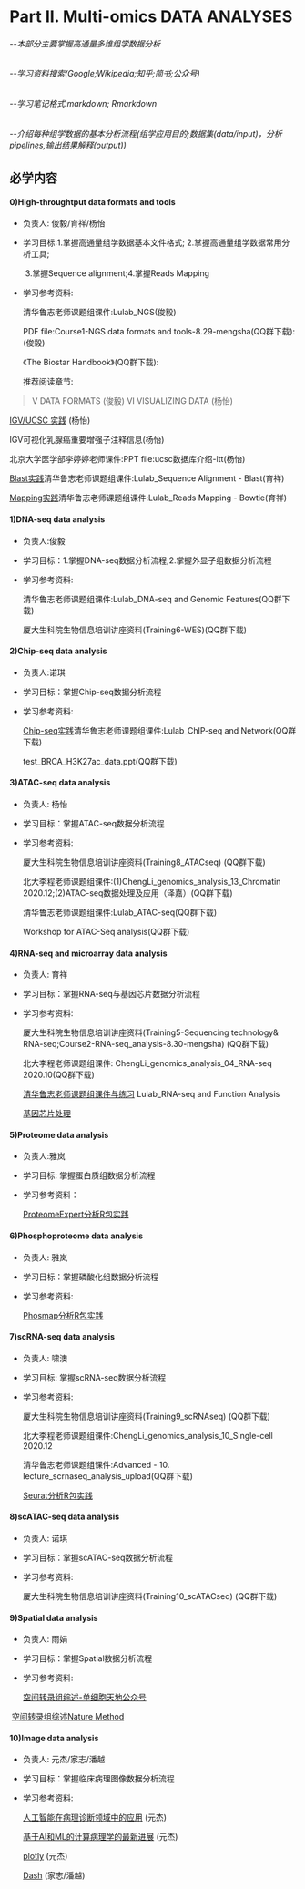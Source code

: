 # Part II. Multi-omics DATA ANALYSES
###### --本部分主要掌握高通量多维组学数据分析

###### --学习资料搜索(Google;Wikipedia;知乎;简书;公众号)

###### --学习笔记格式:markdown; Rmarkdown

###### --介绍每种组学数据的基本分析流程(组学应用目的;数据集(data/input)，分析pipelines,输出结果解释(output))

## 必学内容

#### 0)High-throughtput data formats and tools

- 负责人: 俊毅/育祥/杨怡

- 学习目标:1.掌握高通量组学数据基本文件格式; 2.掌握高通量组学数据常用分析工具;

  ​                3.掌握Sequence alignment;4.掌握Reads Mapping

- 学习参考资料:  

  清华鲁志老师课题组课件:Lulab_NGS(俊毅)

  PDF file:Course1-NGS data formats and tools-8.29-mengsha(QQ群下载): (俊毅)

  《The Biostar Handbook》(QQ群下载): 
  
  推荐阅读章节:
  
> V DATA FORMATS (俊毅)
  > VI VISUALIZING DATA (杨怡)

  [IGV/UCSC 实践](https://lulab2.gitbook.io/teaching/part-iii.-ngs-data-analyses/1.mapping/1.1-genome-browser) (杨怡)

  IGV可视化乳腺癌重要增强子注释信息(杨怡)
  
  北京大学医学部李婷婷老师课件:PPT file:ucsc数据库介绍-ltt(杨怡)
  
  [Blast实践](https://lulab2.gitbook.io/teaching/part-ii.-basic-analyses/1.seqblast)清华鲁志老师课题组课件:Lulab_Sequence Alignment - Blast(育祥)  
  
  [Mapping实践](https://lulab2.gitbook.io/teaching/part-iii.-ngs-data-analyses/1.mapping)清华鲁志老师课题组课件:Lulab_Reads Mapping - Bowtie(育祥)

#### 1)DNA-seq data analysis
* 负责人:俊毅

* 学习目标：1.掌握DNA-seq数据分析流程;2.掌握外显子组数据分析流程

* 学习参考资料: 

  清华鲁志老师课题组课件:Lulab_DNA-seq and Genomic Features(QQ群下载)

  厦大生科院生物信息培训讲座资料(Training6-WES)(QQ群下载)

#### 2)Chip-seq data analysis
* 负责人:诺琪

* 学习目标：掌握Chip-seq数据分析流程

* 学习参考资料: 

  [Chip-seq实践](https://lulab2.gitbook.io/teaching/part-iii.-ngs-data-analyses/3.chip-seq)清华鲁志老师课题组课件:Lulab_ChIP-seq and Network(QQ群下载)
  
  test_BRCA_H3K27ac_data.ppt(QQ群下载)

#### 3)ATAC-seq data analysis
* 负责人: 杨怡

* 学习目标：掌握ATAC-seq数据分析流程

* 学习参考资料:

  厦大生科院生物信息培训讲座资料(Training8_ATACseq) (QQ群下载)
  
  北大李程老师课题组课件:(1)ChengLi_genomics_analysis_13_Chromatin 2020.12;(2)ATAC-seq数据处理及应用（泽嘉）(QQ群下载)
  
  清华鲁志老师课题组课件:Lulab_ATAC-seq(QQ群下载)
    
   Workshop for ATAC-Seq analysis(QQ群下载)

#### 4)RNA-seq and microarray data analysis
* 负责人:  育祥

* 学习目标：掌握RNA-seq与基因芯片数据分析流程

* 学习参考资料:   

  厦大生科院生物信息培训讲座资料(Training5-Sequencing technology& RNA-seq;Course2-RNA-seq_analysis-8.30-mengsha) (QQ群下载)

  北大李程老师课题组课件: ChengLi_genomics_analysis_04_RNA-seq 2020.10(QQ群下载)

  [清华鲁志老师课题组课件与练习](https://lulab2.gitbook.io/teaching/part-iii.-ngs-data-analyses/2.rna-seq) Lulab_RNA-seq and Function Analysis

  [基因芯片处理](https://github.com/scRNA-XMU/Process-the-GEO-microarray-data/blob/main/step1_bulkdata_process.R)

#### 5)Proteome data analysis
* 负责人:雅岚

* 学习目标: 掌握蛋白质组数据分析流程

* 学习参考资料：

  [ProteomeExpert分析R包实践](http://www.github.com/lifeinfo/ProteomeExpert/)

#### 6)Phosphoproteome data analysis

- 负责人: 雅岚

- 学习目标：掌握磷酸化组数据分析流程

- 学习参考资料: 

  [Phosmap分析R包实践](https://github.com/ecnuzdd/PhosMap)      

#### 7)scRNA-seq data analysis 

* 负责人: 啸澳

* 学习目标: 掌握scRNA-seq数据分析流程

* 学习参考资料: 

  厦大生科院生物信息培训讲座资料(Training9_scRNAseq) (QQ群下载)

  北大李程老师课题组课件:ChengLi_genomics_analysis_10_Single-cell 2020.12

  清华鲁志老师课题组课件:Advanced - 10. lecture_scrnaseq_analysis_upload(QQ群下载)

  [Seurat分析R包实践](https://satijalab.org/seurat/)

#### 8)scATAC-seq data analysis

- 负责人: 诺琪

- 学习目标：掌握scATAC-seq数据分析流程

- 学习参考资料:  

  厦大生科院生物信息培训讲座资料(Training10_scATACseq) (QQ群下载)                   

#### 9)Spatial data analysis

- 负责人: 雨娟

- 学习目标：掌握Spatial数据分析流程

- 学习参考资料:  

  [空间转录组综述-单细胞天地公众号](https://mp.weixin.qq.com/s/gh1XCbg-8vinGZP7BbREmg)

​       [空间转录组综述Nature Method](https://mp.weixin.qq.com/s/47iA--HPxbr7DYVVrcPA8A)

#### 10)Image data analysis

- 负责人: 元杰/家志/潘越

- 学习目标：掌握临床病理图像数据分析流程

- 学习参考资料:  

  [人工智能在病理诊断领域中的应用](https://mp.weixin.qq.com/s/VO0_bj1ncbdK4uPqhBHngA) (元杰)

  [基于AI和ML的计算病理学的最新进展](https://mp.weixin.qq.com/s/pYZrcSsKLETfEBYtFmao4g) (元杰)

  [plotly](https://plotly.com/) (元杰)

  [Dash](https://dash-gallery.plotly.host/dash-image-segmentation/ ) (家志/潘越)
